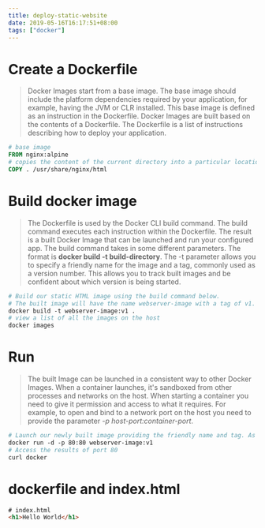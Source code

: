 ```yaml
---
title: deploy-static-website
date: 2019-05-16T16:17:51+08:00
tags: ["docker"]
---
```


# Create a Dockerfile
> Docker Images start from a base image. The base image should include the platform dependencies required by your application, for example, having the JVM or CLR installed.
This base image is defined as an instruction in the Dockerfile. Docker Images are built based on the contents of a Dockerfile. The Dockerfile is a list of instructions describing how to deploy your application.

```Dockerfile
# base image
FROM nginx:alpine
# copies the content of the current directory into a particular location (/usr/share/nginx/html)inside the container.
COPY . /usr/share/nginx/html
```

# Build docker image

> The Dockerfile is used by the Docker CLI build command. The build command executes each instruction within the Dockerfile. The result is a built Docker Image that can be launched and run your configured app.
The build command takes in some different parameters. The format is **docker build -t build-directory**. The -t parameter allows you to specify a friendly name for the image and a tag, commonly used as a version number. This allows you to track built images and be confident about which version is being started.

```Dockerfile
# Build our static HTML image using the build command below.
# The built image will have the name webserver-image with a tag of v1.
docker build -t webserver-image:v1 .
# view a list of all the images on the host
docker images
```

# Run

> The built Image can be launched in a consistent way to other Docker Images. When a container launches, it's sandboxed from other processes and networks on the host. When starting a container you need to give it permission and access to what it requires.
For example, to open and bind to a network port on the host you need to provide the parameter *-p host-port:container-port*.

```Dockerfile
# Launch our newly built image providing the friendly name and tag. As it's a web server, bind port 80 to our host using the -p parameter.
docker run -d -p 80:80 webserver-image:v1
# Access the results of port 80
curl docker
```

# dockerfile and index.html

```html
# index.html
<h1>Hello World</h1>
```
